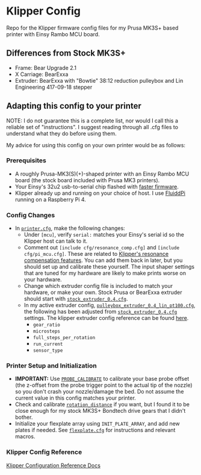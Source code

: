 # Klipper Config

Repo for the Klipper firmware config files for my Prusa MK3S+ based printer with Einsy Rambo MCU board.



## Differences from Stock MK3S+

  * Frame: Bear Upgrade 2.1
  * X Carriage: BearExxa
  * Extruder: BearExxa with "Bowtie" 38:12 reduction pulleybox and Lin Engineering 417-09-18 stepper



## Adapting this config to your printer

NOTE: I do not guarantee this is a complete list, nor would I call this a reliable set of "instructions". I suggest reading through all .cfg files to understand what they do before using them.

My advice for using this config on your own printer would be as follows:


### Prerequisites

  * A roughly Prusa-MK3(S)(+)-shaped printer with an Einsy Rambo MCU board (the stock board included with Prusa MK3 printers).
  * Your Einsy's 32u2 usb-to-serial chip flashed with [faster firmware](https://github.com/PrusaOwners/prusaowners/wiki/hoodloader2).
  * Klipper already up and running on your choice of host. I use [FluiddPi](https://github.com/cadriel/FluiddPI) running on a Raspberry Pi 4.


### Config Changes

  * In [`printer.cfg`](/printer.cfg), make the following changes:
    * Under `[mcu]`, verify `serial:` matches your Einsy's serial id so the Klipper host can talk to it.
    * Comment out `[include cfg/resonance_comp.cfg]` and `[include cfg/pi_mcu.cfg]`. These are related to [Klipper's resonance compensation features](https://www.klipper3d.org/Resonance_Compensation.html). You can add them back in later, but you should set up and calibrate these yourself. The input shaper settings that are tuned for my hardware are likely to make prints worse on your hardware.
    * Change which extruder config file is included to match your hardware, or make your own. Stock Prusa or BearExxa extruder should start with [`stock_extruder_0.4.cfg`](cfg/stock_extruder_0.4.cfg).
    * In my active extruder config, [`pulleybox_extruder_0.4_lin_pt100.cfg`](cfg/pulleybox_extruder_0.4_lin_pt100.cfg), the following has been adjusted from [`stock_extruder_0.4.cfg`](cfg/stock_extruder_0.4.cfg) settings. The klipper extruder config reference can be found [here](https://www.klipper3d.org/Config_Reference.html#extruder).
      * `gear_ratio`
      * `microsteps`
      * `full_steps_per_rotation`
      * `run_current`
      * `sensor_type`


### Printer Setup and Initialization

  * **IMPORTANT:** Use [`PROBE_CALIBRATE`](https://www.klipper3d.org/Probe_Calibrate.html#calibrating-probe-z-offset) to calibrate your base probe offset (the z-offset from the probe trigger point to the actual tip of the nozzle) so you don't crash your nozzle/damage the bed. Do not assume the current value in this config matches your printer.
  * Check and calibrate [`rotation_distance`](https://www.klipper3d.org/Rotation_Distance.html) if you want, but I found it to be close enough for my stock MK3S+ Bondtech drive gears that I didn't bother.
  * Initialize your flexplate array using `INIT_PLATE_ARRAY`, and add new plates if needed. See [`flexplate.cfg`](cfg/flexplate.cfg) for instructions and relevant macros.


### Klipper Config Reference

[Klipper Configuration Reference Docs](https://www.klipper3d.org/Config_Reference.html)
